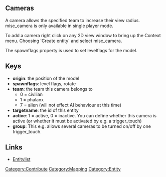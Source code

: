 ## Cameras

A camera allows the specified team to increase their view radius.
misc_camera is only available in single player mode.

To add a camera right click on any 2D view window to bring up the
Context menu. Choosing 'Create entity' and select misc_camera.

The spawnflags property is used to set levelflags for the model.

## Keys

- **origin**: the position of the model
- **spawnflags**: level flags, rotate
- **team**: the team this camera belongs to
  - 0 = civilian
  - 1 = phalanx
  - 7 = alien (will not effect AI behaviour at this time)
- **targetname**: the id of this entity
- **active**: 1 = active, 0 = inactive. You can define whether this
  camera is active (or whether it must be activated by e.g. a
  trigger_touch)
- **group**: This e.g. allows several cameras to be turned on/off by one
  trigger_touch.

## Links

- [Entitylist](Mapping/Entities "wikilink")

[Category:Contribute](Category:Contribute "wikilink")
[Category:Mapping](Category:Mapping "wikilink")
[Category:Entity](Category:Entity "wikilink")